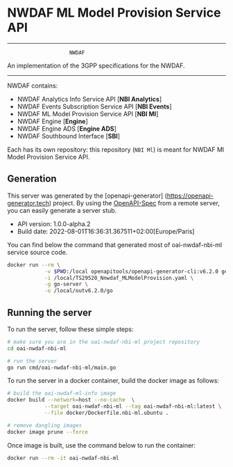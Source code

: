 # NWDAF ML Model Provision Service API

----------------------------------------------------------

                        NWDAF
An implementation of the 3GPP specifications for the NWDAF.

----------------------------------------------------------

NWDAF contains:

- NWDAF Analytics Info Service API [**NBI Analytics**]
- NWDAF Events Subscription Service API [**NBI Events**]
- NWDAF ML Model Provision Service API [**NBI Ml**]
- NWDAF Engine [**Engine**]
- NWDAF Engine ADS [**Engine ADS**]
- NWDAF Southbound Interface [**SBI**]

Each has its own repository: this repository (`NBI Ml`) is meant for NWDAF Ml Model Provision Service API.

## Generation

This server was generated by the [openapi-generator]
(https://openapi-generator.tech) project.
By using the [OpenAPI-Spec](https://github.com/OAI/OpenAPI-Specification) from a remote server, you can easily generate a server stub.

- API version: 1.0.0-alpha.2
- Build date: 2022-08-01T16:36:31.367511+02:00[Europe/Paris]

You can find below the command that generated most of oai-nwdaf-nbi-ml service source code.

```bash
docker run --rm \
            -v $PWD:/local openapitools/openapi-generator-cli:v6.2.0 generate \
            -i /local/TS29520_Nnwdaf_MLModelProvision.yaml \
            -g go-server \
            -o /local/outv6.2.0/go
```


## Running the server
To run the server, follow these simple steps:

```bash
# make sure you are in the oai-nwdaf-nbi-ml project repository
cd oai-nwdaf-nbi-ml

# run the server
go run cmd/oai-nwdaf-nbi-ml/main.go
```

To run the server in a docker container, build the docker image as follows:
```bash
# build the oai-nwdaf-ml-info image
docker build --network=host --no-cache  \
            --target oai-nwdaf-nbi-ml --tag oai-nwdaf-nbi-ml:latest \
            --file docker/Dockerfile.nbi-ml.ubuntu .

# remove dangling images
docker image prune --force
```

Once image is built, use the command below to run the container:
```bash
docker run --rm -it oai-nwdaf-nbi-ml
```
